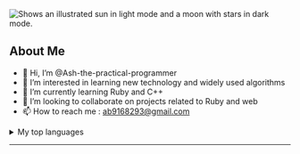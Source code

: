 <picture>
  <source media="(prefers-color-scheme: dark)" srcset="https://www.dropbox.com/s/3tkccxf9g43r4ml/Forest-Matrices_2880_Lede.jpg?raw=1">
  <source media="(prefers-color-scheme: light)" srcset="https://www.dropbox.com/s/3tkccxf9g43r4ml/Forest-Matrices_2880_Lede.jpg?raw=1">
  <img alt="Shows an illustrated sun in light mode and a moon with stars in dark mode." src="https://user-images.githubusercontent.com/25423296/163456779-a8556205-d0a5-45e2-ac17-42d089e3c3f8.png">
</picture>

## About Me
- 👋 Hi, I’m @Ash-the-practical-programmer
- 👀 I’m interested in learning new technology and widely used algorithms 
- 🌱 I’m currently learning Ruby and C++
- 💞️ I’m looking to collaborate on projects related to Ruby and web
- 📫 How to reach me : ab9168293@gmail.com

<details>
<summary>My top languages</summary>

| Rank |   Languages   |
|-----:|---------------|
|     1|       Ruby    |
|     2|       C++     |
|     3|       JS      |

</details>

---
>
